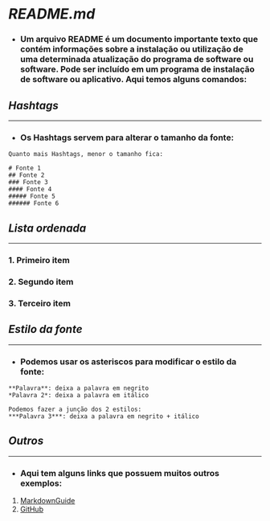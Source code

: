 # ***README.md***
- ### Um arquivo README é um documento importante texto que contém informações sobre a instalação ou utilização de uma determinada atualização do programa de software ou software. Pode ser incluído em um programa de instalação de software ou aplicativo. **Aqui temos alguns comandos:**

## ***Hashtags***
---
- ### Os Hashtags servem para alterar o **tamanho da fonte:**
~~~
Quanto mais Hashtags, menor o tamanho fica:

# Fonte 1
## Fonte 2
### Fonte 3
#### Fonte 4
##### Fonte 5
###### Fonte 6
~~~

## ***Lista ordenada***
---
### 1. Primeiro item
### 2. Segundo item
### 3. Terceiro item

## ***Estilo da fonte***
---
- ### Podemos usar os asteriscos para modificar o **estilo da fonte:**
~~~
**Palavra**: deixa a palavra em negrito
*Palavra 2*: deixa a palavra em itálico

Podemos fazer a junção dos 2 estilos:
***Palavra 3***: deixa a palavra em negrito + itálico
~~~

## ***Outros***
---
- ### Aqui tem alguns links que possuem muitos outros exemplos:
1. [MarkdownGuide](https://www.markdownguide.org/cheat-sheet)
2. [GitHub](https://github.com/tchapi/markdown-cheatsheet/blob/master/README.md)